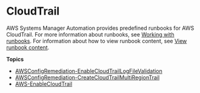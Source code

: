# CloudTrail<a name="automation-ref-ct"></a>

AWS Systems Manager Automation provides predefined runbooks for AWS CloudTrail\. For more information about runbooks, see [Working with runbooks](automation-documents.md)\. For information about how to view runbook content, see [View runbook content](automation-documents-reference.md#view-automation-json)\.

**Topics**
+ [AWSConfigRemediation\-EnableCloudTrailLogFileValidation](automation-aws-enable-ctrail-log-validation.md)
+ [AWSConfigRemediation\-CreateCloudTrailMultiRegionTrail](automation-aws-create-ct-mr.md)
+ [AWS\-EnableCloudTrail](automation-aws-enablecloudtrail.md)